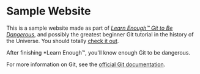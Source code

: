 # Sample Website

This is a sample website made as part of [*Learn Enough™ Git to Be Dangerous*](http://learnenough.com/git-tutorial), and possibly the greatest beginner Git tutorial in the history of the Universe. You should totally [check it out](http://learnenough.com/git-tutorial).

After finishing *Learn Enough™, you'll know enough Git to be dangerous.

For more information on Git, see the
[official Git documentation](https://git-scm.com/). 
